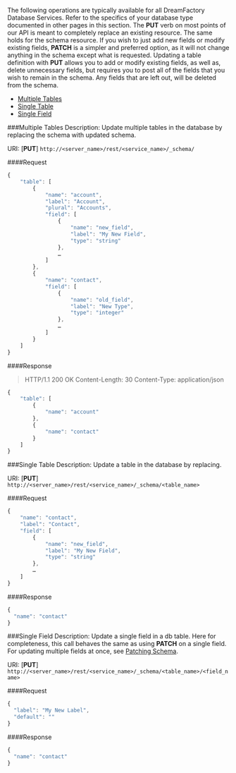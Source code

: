 The following operations are typically available for all DreamFactory Database Services. Refer to the specifics of your database type documented in other pages in this section. 
The **PUT** verb on most points of our API is meant to completely replace an existing resource. The same holds for the schema resource. If you wish to just add new fields or modify existing fields, **PATCH** is a simpler and preferred option, as it will not change anything in the schema except what is requested. 
Updating a table definition with **PUT** allows you to add or modify existing fields, as well as, delete unnecessary fields, but requires you to post all of the fields that you wish to remain in the schema. Any fields that are left out, will be deleted from the schema.


  * [Multiple Tables](#put-tables)
  * [Single Table](#put-table)
  * [Single Field](#put-field)

###Multiple Tables
Description: Update multiple tables in the database by replacing the schema with updated schema. 

URI: [**PUT**] `http://<server_name>/rest/<service_name>/_schema/`

####Request
```javascript
{
    "table": [
        {
            "name": "account",
            "label": "Account",
            "plural": "Accounts",
            "field": [
                {
                    "name": "new_field",
                    "label": "My New Field",
                    "type": "string"
                },
                …
            ]
        },
        {
            "name": "contact",
            "field": [
                {
                    "name": "old_field",
                    "label": "New Type",
                    "type": "integer"
                },
                …
            ]
        }
    ]
}
```

####Response
>HTTP/1.1 200 OK
Content-Length: 30
Content-Type: application/json

```javascript
{
    "table": [
        {
            "name": "account"
        },
        {
            "name": "contact"
        }
    ]
}
```

###Single Table
Description: Update a table in the database by replacing.

URI: [**PUT**] `http://<server_name>/rest/<service_name>/_schema/<table_name>`

####Request
```javascript
{
    "name": "contact",
    "label": "Contact",
    "field": [
        {
            "name": "new_field",
            "label": "My New Field",
            "type": "string"
        },
        …
    ]
}
```

####Response
```javascript
{
  "name": "contact"
}
```

###Single Field
Description: Update a single field in a db table. Here for completeness, this call behaves the same as using **PATCH** on a single field. For updating multiple fields at once, see [Patching Schema](Database-Patching-Schema).

URI: [**PUT**] `http://<server_name>/rest/<service_name>/_schema/<table_name>/<field_name>`

####Request
```javascript
{
  "label": "My New Label",
  "default": ""
}
```

####Response
```javascript
{
  "name": "contact"
}
```
